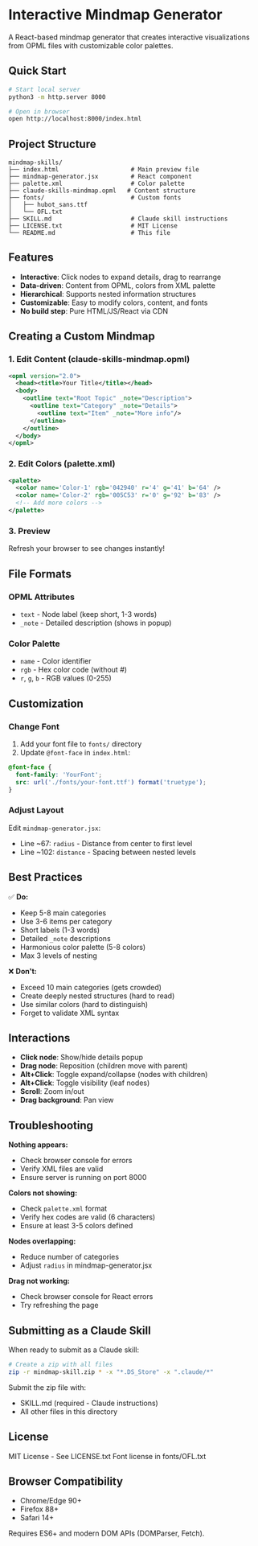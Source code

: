 # Interactive Mindmap Generator

A React-based mindmap generator that creates interactive visualizations from OPML files with customizable color palettes.

## Quick Start

```bash
# Start local server
python3 -m http.server 8000

# Open in browser
open http://localhost:8000/index.html
```

## Project Structure

```
mindmap-skills/
├── index.html                    # Main preview file
├── mindmap-generator.jsx         # React component
├── palette.xml                   # Color palette
├── claude-skills-mindmap.opml   # Content structure
├── fonts/                        # Custom fonts
│   ├── hubot_sans.ttf
│   └── OFL.txt
├── SKILL.md                      # Claude skill instructions
├── LICENSE.txt                   # MIT License
└── README.md                     # This file
```

## Features

- **Interactive**: Click nodes to expand details, drag to rearrange
- **Data-driven**: Content from OPML, colors from XML palette
- **Hierarchical**: Supports nested information structures
- **Customizable**: Easy to modify colors, content, and fonts
- **No build step**: Pure HTML/JS/React via CDN

## Creating a Custom Mindmap

### 1. Edit Content (claude-skills-mindmap.opml)
```xml
<opml version="2.0">
  <head><title>Your Title</title></head>
  <body>
    <outline text="Root Topic" _note="Description">
      <outline text="Category" _note="Details">
        <outline text="Item" _note="More info"/>
      </outline>
    </outline>
  </body>
</opml>
```

### 2. Edit Colors (palette.xml)
```xml
<palette>
  <color name='Color-1' rgb='042940' r='4' g='41' b='64' />
  <color name='Color-2' rgb='005C53' r='0' g='92' b='83' />
  <!-- Add more colors -->
</palette>
```

### 3. Preview
Refresh your browser to see changes instantly!

## File Formats

### OPML Attributes
- `text` - Node label (keep short, 1-3 words)
- `_note` - Detailed description (shows in popup)

### Color Palette
- `name` - Color identifier
- `rgb` - Hex color code (without #)
- `r`, `g`, `b` - RGB values (0-255)

## Customization

### Change Font
1. Add your font file to `fonts/` directory
2. Update `@font-face` in `index.html`:
```css
@font-face {
  font-family: 'YourFont';
  src: url('./fonts/your-font.ttf') format('truetype');
}
```

### Adjust Layout
Edit `mindmap-generator.jsx`:
- Line ~67: `radius` - Distance from center to first level
- Line ~102: `distance` - Spacing between nested levels

## Best Practices

✅ **Do:**
- Keep 5-8 main categories
- Use 3-6 items per category
- Short labels (1-3 words)
- Detailed `_note` descriptions
- Harmonious color palette (5-8 colors)
- Max 3 levels of nesting

❌ **Don't:**
- Exceed 10 main categories (gets crowded)
- Create deeply nested structures (hard to read)
- Use similar colors (hard to distinguish)
- Forget to validate XML syntax

## Interactions

- **Click node**: Show/hide details popup
- **Drag node**: Reposition (children move with parent)
- **Alt+Click**: Toggle expand/collapse (nodes with children)
- **Alt+Click**: Toggle visibility (leaf nodes)
- **Scroll**: Zoom in/out
- **Drag background**: Pan view

## Troubleshooting

**Nothing appears:**
- Check browser console for errors
- Verify XML files are valid
- Ensure server is running on port 8000

**Colors not showing:**
- Check `palette.xml` format
- Verify hex codes are valid (6 characters)
- Ensure at least 3-5 colors defined

**Nodes overlapping:**
- Reduce number of categories
- Adjust `radius` in mindmap-generator.jsx

**Drag not working:**
- Check browser console for React errors
- Try refreshing the page

## Submitting as a Claude Skill

When ready to submit as a Claude skill:

```bash
# Create a zip with all files
zip -r mindmap-skill.zip * -x "*.DS_Store" -x ".claude/*"
```

Submit the zip file with:
- SKILL.md (required - Claude instructions)
- All other files in this directory

## License

MIT License - See LICENSE.txt
Font license in fonts/OFL.txt

## Browser Compatibility

- Chrome/Edge 90+
- Firefox 88+
- Safari 14+

Requires ES6+ and modern DOM APIs (DOMParser, Fetch).
